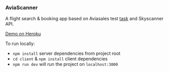 ### AviaScanner

A flight search & booking app based on Aviasales test [task](https://github.com/KosyanMedia/test-tasks/tree/master/aviasales) and Skyscanner API.

[Demo on Heroku](https://avia-scanner.herokuapp.com/)

To run locally:

- `npm install` server dependencies from project root
- `cd client` & `npm install` client dependencies
- `npm run dev` will run the project on `localhost:3000`